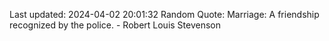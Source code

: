 Last updated: 2024-04-02 20:01:32
Random Quote: Marriage: A friendship recognized by the police. - Robert Louis Stevenson